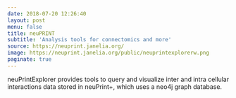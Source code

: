 ```yaml
---
date: 2018-07-20 12:26:40
layout: post
menu: false
title: neuPRINT
subtitle: 'Analysis tools for connectomics and more'
source: https://neuprint.janelia.org/
image: https://neuprint.janelia.org/public/neuprintexplorerw.png
paginate: true
---
```

neuPrintExplorer provides tools to query and visualize inter and intra cellular interactions data stored in neuPrint+, which uses a neo4j graph database.